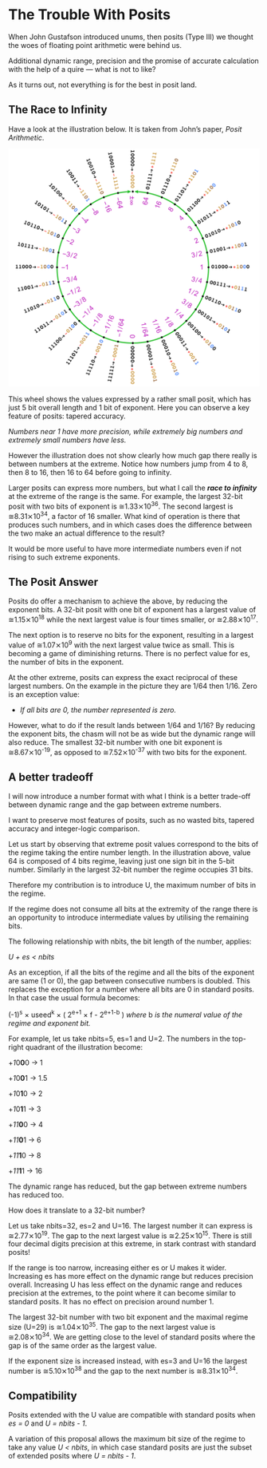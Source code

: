 # The Trouble With Posits

When John Gustafson introduced unums, then posits (Type III) we thought the woes of floating point arithmetic were behind us.

Additional dynamic range, precision and the promise of accurate calculation with the help of a quire — what is not to like?

As it turns out, not everything is for the best in posit land.

## The Race to Infinity

Have a look at the illustration below. It is taken from John’s paper, _Posit Arithmetic_.

![Number wheel](https://github.com/jido/race-to-infinity/raw/master/Screen%20Shot%202018-07-08%20at%2017.08.26.png)

This wheel shows the values expressed by a rather small posit, which has just 5 bit overall length and 1 bit 
of exponent. Here you can observe a key feature of posits: tapered accuracy.

_Numbers near 1 have more precision, while extremely big numbers and extremely small numbers have less._

However the illustration does not show clearly how much gap there really is between numbers at the extreme. 
Notice how numbers jump from 4 to 8, then 8 to 16, then 16 to 64 before going to infinity.

Larger posits can express more numbers, but what I call the _**race to infinity**_ at the extreme of the 
range is the same. For example, the largest 32-bit posit with two bits of exponent is ≅1.33⨯10<sup>36</sup>. The second 
largest is ≅8.31⨯10<sup>34</sup>, a factor of 16 smaller. What kind of operation is there that produces such numbers, 
and in which cases does the difference between the two make an actual difference to the result?

It would be more useful to have more intermediate numbers even if not rising to such extreme exponents.

## The Posit Answer

Posits do offer a mechanism to achieve the above, by reducing the exponent bits. A 32-bit posit with one bit 
of exponent has a largest value of ≅1.15⨯10<sup>18</sup> while the next largest value is four times smaller, or 
≅2.88⨯10<sup>17</sup>. 

The next option is to reserve no bits for the exponent, resulting in a largest value of ≅1.07⨯10<sup>9</sup> 
with the next largest value twice as small. This is becoming a game of diminishing returns. There is no perfect 
  value for es, the number of bits in the exponent.

At the other extreme, posits can express the exact reciprocal of these largest numbers. On the example in the 
picture they are 1/64 then 1/16. Zero is an exception value:

* _If all bits are 0, the number represented is zero._

However, what to do if the result lands between 1/64 and 1/16? By reducing the exponent bits, the chasm will not 
be as wide but the dynamic range will also reduce. The smallest 32-bit number with one bit exponent is 
≅8.67⨯10<sup>-19</sup>, as opposed to ≅7.52⨯10<sup>-37</sup> with two bits for the exponent.

## A better tradeoff

I will now introduce a number format with what I think is a better trade-off between dynamic range and the gap 
between extreme numbers.

I want to preserve most features of posits, such as no wasted bits, tapered accuracy and integer-logic comparison.

Let us start by observing that extreme posit values correspond to the bits of the regime taking the entire 
number length. In the illustration above, value 64 is composed of 4 bits regime, leaving just one sign bit in 
the 5-bit number. Similarly in the largest 32-bit number the regime occupies 31 bits.

Therefore my contribution is to introduce U, the maximum number of bits in the regime.

If the regime does not consume all bits at the extremity of the range there is an opportunity to introduce 
intermediate values by utilising the remaining bits.

The following relationship with nbits, the bit length of the number, applies:

_U + es < nbits_

As an exception, if all the bits of the regime and all the bits of the exponent are same (1 or 0), the gap 
between consecutive numbers is doubled. This replaces the exception for a number where all bits are 0 in 
standard posits. In that case the usual formula becomes:

(-1)<sup>s</sup> × useed<sup>k</sup> × ( 2<sup>e+1</sup> × f - 2<sup>e+1-b</sup> ) 
_where_ b _is the numeral value of the regime and exponent bit._

For example, let us take nbits=5, es=1 and U=2. The numbers in the top-right quadrant of the illustration become:

+<i style=“color:orange;”>1</i>0<b style=“color:blue;”>0</b>0 → 1

+<i style=“color:orange;”>1</i>0<b style=“color:blue;”>0</b>1 → 1.5

+<i style=“color:orange;”>1</i>0<b style=“color:blue;”>1</b>0 → 2

+<i style=“color:orange;”>1</i>0<b style=“color:blue;”>1</b>1 → 3

+<i style=“color:orange;”>11</i><b style=“color:blue;”>0</b>0 → 4

+<i style=“color:orange;”>11</i><b style=“color:blue;”>0</b>1 → 6

+<i style=“color:orange;”>11</i><b style=“color:blue;”>1</b>0 → 8

+<i style=“color:orange;”>11</i><b style=“color:blue;”>1</b>1 → 16

The dynamic range has reduced, but the gap between extreme numbers has reduced too.

How does it translate to a 32-bit number?

Let us take nbits=32, es=2 and U=16. The largest number it can express is ≅2.77⨯10<sup>19</sup>. The gap to 
the next largest value is ≅2.25⨯10<sup>15</sup>. There is still four decimal digits precision at this extreme, 
in stark contrast with standard posits!

If the range is too narrow, increasing either es or U makes it wider. Increasing es has more effect on the 
dynamic range but reduces precision overall. Increasing U has less effect on the dynamic range and reduces 
precision at the extremes, to the point where it can become similar to standard posits. It has no effect on 
precision around number 1.

The largest 32-bit number with two bit exponent and the maximal regime size (U=29) is ≅1.04⨯10<sup>35</sup>. 
The gap to the next largest value is ≅2.08⨯10<sup>34</sup>. We are getting close to the level of standard 
posits where the gap is of the same order as the largest value.

If the exponent size is increased instead, with es=3 and U=16 the largest number is ≅5.10⨯10<sup>38</sup> 
and the gap to the next number is ≅8.31⨯10<sup>34</sup>.

## Compatibility

Posits extended with the U value are compatible with standard posits when _es = 0_ and _U = nbits - 1_.

A variation of this proposal allows the maximum bit size of the regime to take any value _U < nbits_, in 
which case standard posits are just the subset of extended posits where _U = nbits - 1_.
